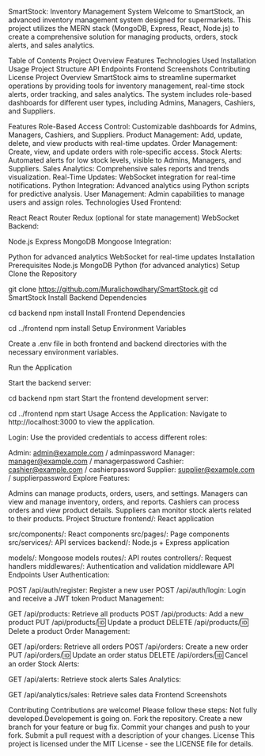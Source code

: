 SmartStock: Inventory Management System
Welcome to SmartStock, an advanced inventory management system designed for supermarkets. This project utilizes the MERN stack (MongoDB, Express, React, Node.js) to create a comprehensive solution for managing products, orders, stock alerts, and sales analytics.

Table of Contents
Project Overview
Features
Technologies Used
Installation
Usage
Project Structure
API Endpoints
Frontend Screenshots
Contributing
License
Project Overview
SmartStock aims to streamline supermarket operations by providing tools for inventory management, real-time stock alerts, order tracking, and sales analytics. The system includes role-based dashboards for different user types, including Admins, Managers, Cashiers, and Suppliers.

Features
Role-Based Access Control: Customizable dashboards for Admins, Managers, Cashiers, and Suppliers.
Product Management: Add, update, delete, and view products with real-time updates.
Order Management: Create, view, and update orders with role-specific access.
Stock Alerts: Automated alerts for low stock levels, visible to Admins, Managers, and Suppliers.
Sales Analytics: Comprehensive sales reports and trends visualization.
Real-Time Updates: WebSocket integration for real-time notifications.
Python Integration: Advanced analytics using Python scripts for predictive analysis.
User Management: Admin capabilities to manage users and assign roles.
Technologies Used
Frontend:

React
React Router
Redux (optional for state management)
WebSocket
Backend:

Node.js
Express
MongoDB
Mongoose
Integration:

Python for advanced analytics
WebSocket for real-time updates
Installation
Prerequisites
Node.js
MongoDB
Python (for advanced analytics)
Setup
Clone the Repository
 
git clone https://github.com/Muralichowdhary/SmartStock.git
cd SmartStock
Install Backend Dependencies

 
cd backend
npm install
Install Frontend Dependencies

 
cd ../frontend
npm install
Setup Environment Variables

Create a .env file in both frontend and backend directories with the necessary environment variables.

Run the Application

Start the backend server:

 
cd backend
npm start
Start the frontend development server:
 
cd ../frontend
npm start
Usage
Access the Application: Navigate to http://localhost:3000 to view the application.

Login: Use the provided credentials to access different roles:

Admin: admin@example.com / adminpassword
Manager: manager@example.com / managerpassword
Cashier: cashier@example.com / cashierpassword
Supplier: supplier@example.com / supplierpassword
Explore Features:

Admins can manage products, orders, users, and settings.
Managers can view and manage inventory, orders, and reports.
Cashiers can process orders and view product details.
Suppliers can monitor stock alerts related to their products.
Project Structure
frontend/: React application

src/components/: React components
src/pages/: Page components
src/services/: API services
backend/: Node.js + Express application

models/: Mongoose models
routes/: API routes
controllers/: Request handlers
middlewares/: Authentication and validation middleware
API Endpoints
User Authentication:

POST /api/auth/register: Register a new user
POST /api/auth/login: Login and receive a JWT token
Product Management:

GET /api/products: Retrieve all products
POST /api/products: Add a new product
PUT /api/products/:id: Update a product
DELETE /api/products/:id: Delete a product
Order Management:

GET /api/orders: Retrieve all orders
POST /api/orders: Create a new order
PUT /api/orders/:id: Update an order status
DELETE /api/orders/:id: Cancel an order
Stock Alerts:

GET /api/alerts: Retrieve stock alerts
Sales Analytics:

GET /api/analytics/sales: Retrieve sales data
Frontend Screenshots

Contributing
Contributions are welcome! Please follow these steps:
Not fully developed.Developement is going on.
Fork the repository.
Create a new branch for your feature or bug fix.
Commit your changes and push to your fork.
Submit a pull request with a description of your changes.
License
This project is licensed under the MIT License - see the LICENSE file for details.
